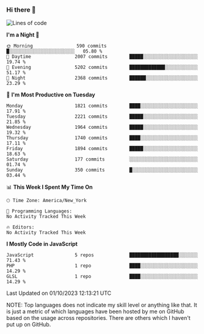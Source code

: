 ### Hi there 👋

<!--
**LynxJinxxy/LynxJinxxy** is a ✨ _special_ ✨ repository because its `README.md` (this file) appears on your GitHub profile.

Here are some ideas to get you started:

- 🔭 I’m currently working on ...
- 🌱 I’m currently learning ...
- 👯 I’m looking to collaborate on ...
- 🤔 I’m looking for help with ...
- 💬 Ask me about ...
- 📫 How to reach me: ...
- 😄 Pronouns: ...
- ⚡ Fun fact: ...
-->

<!--START_SECTION:waka-->
![Lines of code](https://img.shields.io/badge/From%20Hello%20World%20I%27ve%20Written-22.4%20million%20lines%20of%20code-blue)

**I'm a Night 🦉** 

```text
🌞 Morning                590 commits         █░░░░░░░░░░░░░░░░░░░░░░░░   05.80 % 
🌆 Daytime                2007 commits        █████░░░░░░░░░░░░░░░░░░░░   19.74 % 
🌃 Evening                5202 commits        █████████████░░░░░░░░░░░░   51.17 % 
🌙 Night                  2368 commits        ██████░░░░░░░░░░░░░░░░░░░   23.29 % 
```
📅 **I'm Most Productive on Tuesday** 

```text
Monday                   1821 commits        ████░░░░░░░░░░░░░░░░░░░░░   17.91 % 
Tuesday                  2221 commits        █████░░░░░░░░░░░░░░░░░░░░   21.85 % 
Wednesday                1964 commits        █████░░░░░░░░░░░░░░░░░░░░   19.32 % 
Thursday                 1740 commits        ████░░░░░░░░░░░░░░░░░░░░░   17.11 % 
Friday                   1894 commits        █████░░░░░░░░░░░░░░░░░░░░   18.63 % 
Saturday                 177 commits         ░░░░░░░░░░░░░░░░░░░░░░░░░   01.74 % 
Sunday                   350 commits         █░░░░░░░░░░░░░░░░░░░░░░░░   03.44 % 
```


📊 **This Week I Spent My Time On** 

```text
🕑︎ Time Zone: America/New_York

💬 Programming Languages: 
No Activity Tracked This Week

🔥 Editors: 
No Activity Tracked This Week
```

**I Mostly Code in JavaScript** 

```text
JavaScript               5 repos             ██████████████████░░░░░░░   71.43 % 
PHP                      1 repo              ████░░░░░░░░░░░░░░░░░░░░░   14.29 % 
GLSL                     1 repo              ████░░░░░░░░░░░░░░░░░░░░░   14.29 % 
```




 Last Updated on 01/10/2023 12:13:21 UTC
<!--END_SECTION:waka-->
NOTE: Top languages does not indicate my skill level or anything like that. It is just a metric of which languages have been hosted by me on GitHub based on the usage across repositories. There are others which I haven't put up on GitHub.
